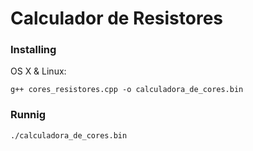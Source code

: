 # Calculador de Resistores

### Installing

OS X & Linux:

```
g++ cores_resistores.cpp -o calculadora_de_cores.bin
```

### Runnig

```
./calculadora_de_cores.bin
```
